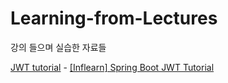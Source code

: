 # Learning-from-Lectures
강의 들으며 실습한 자료들

[JWT tutorial](https://github.com/leeesu/Learning-from-Lectures/tree/main/jwt-tutorial) - [[Inflearn] Spring Boot JWT Tutorial](https://www.inflearn.com/course/%EC%8A%A4%ED%94%84%EB%A7%81%EB%B6%80%ED%8A%B8-jwt)

